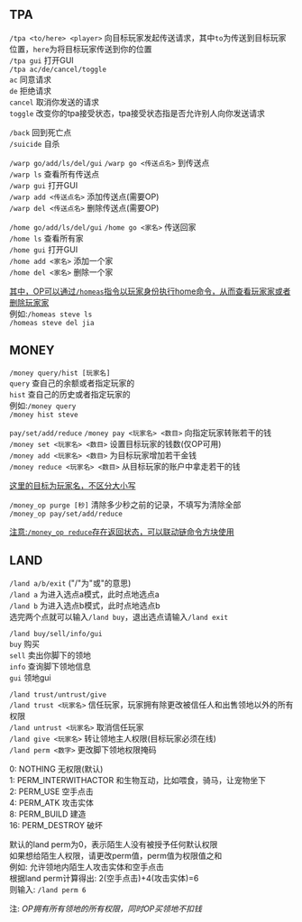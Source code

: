 ## TPA
`/tpa <to/here> <player>` 向目标玩家发起传送请求，其中`to`为传送到目标玩家位置，`here`为将目标玩家传送到你的位置    
`/tpa gui` 打开GUI  
`/tpa ac/de/cancel/toggle`  
`ac` 同意请求  
`de` 拒绝请求  
`cancel` 取消你发送的请求  
`toggle` 改变你的tpa接受状态，tpa接受状态指是否允许别人向你发送请求

`/back` 回到死亡点  
`/suicide` 自杀

`/warp go/add/ls/del/gui`
`/warp go <传送点名>` 到传送点  
`/warp ls` 查看所有传送点  
`/warp gui` 打开GUI  
`/warp add <传送点名>` 添加传送点(需要OP)  
`/warp del <传送点名>` 删除传送点(需要OP)

`/home go/add/ls/del/gui`
`/home go <家名>` 传送回家  
`/home ls` 查看所有家  
`/home gui` 打开GUI  
`/home add <家名>` 添加一个家  
`/home del <家名>` 删除一个家

<u>其中，OP可以通过`/homeas`指令以玩家身份执行home命令，从而查看玩家家或者删除玩家家</u>  
例如:`/homeas steve ls`  
`/homeas steve del jia`
## MONEY
`/money query/hist [玩家名]`  
`query` 查自己的余额或者指定玩家的  
`hist` 查自己的历史或者指定玩家的  
例如:`/money query`  
`/money hist steve`

`pay/set/add/reduce`
`/money pay <玩家名> <数目>` 向指定玩家转账若干的钱  
`/money set <玩家名> <数目>` 设置目标玩家的钱数(仅OP可用)  
`/money add <玩家名> <数目>` 为目标玩家增加若干金钱  
`/money reduce <玩家名> <数目>` 从目标玩家的账户中拿走若干的钱  

<u>这里的目标为玩家名，不区分大小写</u>  

`/money_op purge [秒]` 清除多少秒之前的记录，不填写为清除全部  
`/money_op pay/set/add/reduce`

<u>注意:`/money_op reduce`存在返回状态，可以联动链命令方块使用</u>
## LAND
`/land a/b/exit` ("/"为"或"的意思)  
`/land a` 为进入选点a模式，此时点地选点a  
`/land b` 为进入选点b模式，此时点地选点b  
选完两个点就可以输入`/land buy`，退出选点请输入`/land exit`  

`/land buy/sell/info/gui`  
`buy` 购买  
`sell` 卖出你脚下的领地  
`info` 查询脚下领地信息  
`gui` 领地gui  

`/land trust/untrust/give`</br>
`/land trust <玩家名>` 信任玩家，玩家拥有除更改被信任人和出售领地以外的所有权限</br>
`/land untrust <玩家名>` 取消信任玩家</br>
`/land give <玩家名>` 转让领地主人权限(目标玩家必须在线)</br>
`/land perm <数字>` 更改脚下领地权限掩码

0: NOTHING 无权限(默认)</br>
1: PERM_INTERWITHACTOR 和生物互动，比如喂食，骑马，让宠物坐下</br>
2: PERM_USE 空手点击</br>
4: PERM_ATK 攻击实体</br>
8: PERM_BUILD 建造</br>
16: PERM_DESTROY 破坏

默认的land perm为0，表示陌生人没有被授予任何默认权限</br>
如果想给陌生人权限，请更改perm值，perm值为权限值之和</br>
例如: 允许领地内陌生人攻击实体和空手点击</br>
根据land perm计算得出: 2(空手点击)+4(攻击实体)=6</br>
则输入: `/land perm 6`

注: *OP拥有所有领地的所有权限，同时OP买领地不扣钱*

